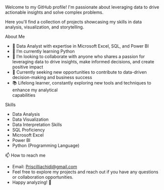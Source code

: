 Welcome to my GitHub profile! I'm passionate about leveraging data to drive actionable insights and solve complex problems. 

Here you'll find a collection of projects showcasing my skills in data analysis, visualization, and storytelling.

About Me
- 🌟 Data Analyst with expertise in Microsoft Excel, SQL, and Power BI 
- 🌱 I’m currently learning Python 
- 💞️ I’m looking to collaborate with anyone who shares a passion for leveraging data to drive 
       insights, make informed decisions, and create positive impact 
- 💼 Currently seeking new opportunities to contribute to data-driven decision-making and
        business success 
- 📚 Lifelong learner, constantly exploring new tools and techniques to enhance my analytical  
  capabilities
  
 Skills
- Data Analysis
- Data Visualization 
- Data Interpretation Skills 
- SQL Proficiency
-	Microsoft Excel
- Power BI 
-	Python (Programming Language)
  
📫 How to reach me 
-	Email: Priscilliachidi@gmail.com
-	Feel free to explore my projects and reach out if you have any questions or collaboration opportunities.
-	Happy analyzing! 🚀


<!---
PriscyC/PriscyC is a ✨ special ✨ repository because its `README.md` (this file) appears on your GitHub profile.
You can click the Preview link to take a look at your changes.
--->
